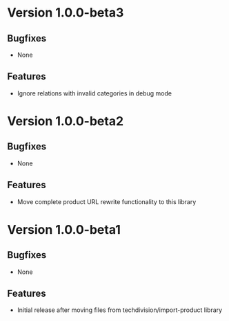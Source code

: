 # Version 1.0.0-beta3

## Bugfixes

* None

## Features

* Ignore relations with invalid categories in debug mode

# Version 1.0.0-beta2

## Bugfixes

* None

## Features

* Move complete product URL rewrite functionality to this library

# Version 1.0.0-beta1

## Bugfixes

* None

## Features

* Initial release after moving files from techdivision/import-product library